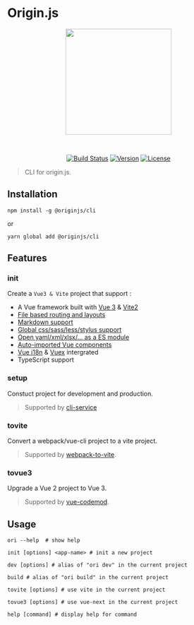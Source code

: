 # Origin.js

<p align="center"><img align="center" style="width:240px" src="./oriTemplate/src/assets/originjs.png"/></p><br/>

<p align="center">
  <a href="https://github.com/originjs/origin.js/actions/workflows/ci.yml"><img src="https://github.com/originjs/origin.js/actions/workflows/ci.yml/badge.svg?branch=main" alt="Build Status"></a>
  <a href="https://www.npmjs.com/package/@originjs/cli"><img src="https://badgen.net/npm/v/@originjs/cli" alt="Version"></a>
  <a href="https://www.npmjs.com/package/@originjs/cli"><img src="https://badgen.net/npm/license/@originjs/cli" alt="License"></a>
</p>

> CLI for origin.js.

## Installation

```shell
npm install -g @originjs/cli
```
or
```shell
yarn global add @originjs/cli
```

## Features

### init

Create a `Vue3 & Vite` project that support : 
- A Vue framework built with [Vue 3](https://github.com/vuejs/vue-next) & [Vite2](https://github.com/vitejs/vite)
- [File based routing and layouts](https://github.com/originjs/origin.js/tree/main/packages/vite-plugin-pages)
- [Markdown support](https://github.com/antfu/vite-plugin-md)
- [Global css/sass/less/stylus support](https://github.com/originjs/origin.js/tree/main/packages/vite-plugin-global-style)
- [Open yaml/xml/xlsx/... as a ES module](https://github.com/originjs/origin.js/tree/main/packages/vite-plugin-content)
- [Auto-imported Vue components](https://github.com/antfu/unplugin-vue-components)
- [Vue i18n](https://github.com/intlify/vue-i18n-next) & [Vuex](https://github.com/vuejs/vue-next) intergrated
- TypeScript support

### setup
Constuct project for development and production.<br/>
> Supported by [cli-service](https://github.com/originjs/origin.js/tree/main/packages/cli-service)

### tovite

Convert a webpack/vue-cli project to a vite project.<br/>
> Supported by [webpack-to-vite](https://github.com/originjs/webpack-to-vite).

### tovue3

Upgrade a Vue 2 project to Vue 3.<br/>
> Supported by [vue-codemod](https://github.com/originjs/vue-codemod).

## Usage

```shell
ori --help  # show help

init [options] <app-name> # init a new project

dev [options] # alias of "ori dev" in the current project

build # alias of "ori build" in the current project

tovite [options] # use vite in the current project

tovue3 [options] # use vue-next in the current project

help [command] # display help for command
```
